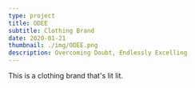 ```yaml
---
type: project
title: ODEE
subtitle: Clothing Brand
date: 2020-01-21
thumbnail: ./img/ODEE.png
description: Overcoming Doubt, Endlessly Excelling
---
```


This is a clothing brand that's lit lit.

<!-- PICTURES OF THE APP UX/  -->
